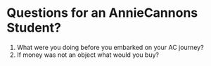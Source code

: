 # Questions for an AnnieCannons Student?
1. What were you doing before you embarked on your AC journey?
2. If money was not an object what would you buy?

